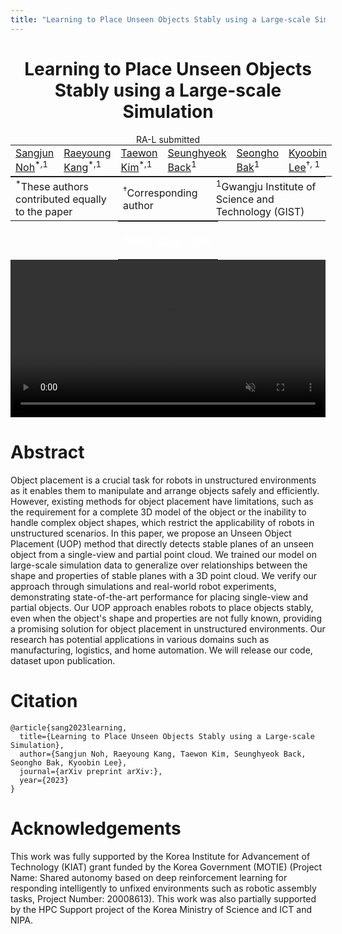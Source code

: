 ```yaml
---
title: "Learning to Place Unseen Objects Stably using a Large-scale Simulation"
---
```


<center>
<h1 style="display: block;">Learning to Place Unseen Objects Stably using a Large-scale Simulation</h1>
RA-L submitted <br>
<table style="border: none; display: initial;">
    <tr style="border: none;">
        <td style="border: none;"><a href="https://">Sangjun Noh</a><sup>*,1</sup></td>
        <td style="border: none;"><a href="https://">Raeyoung Kang</a><sup>*,1</sup></td>
        <td style="border: none;"><a href="https://">Taewon Kim</a><sup>*,1</sup></td>
        <td style="border: none;"><a href="https://">Seunghyeok Back</a><sup>1</sup></td>
        <td style="border: none;"><a href="https://">Seongho Bak</a><sup>1</sup></td>
        <td style="border: none;"><a href="https://">Kyoobin Lee</a><sup>†, 1</sup></td>
    </tr>
</table>
<br>
<table style="border: none; display: initial;">
    <tr style="border: none;">
        <td style="border: none;"><sup>*</sup>These authors contributed equally to the paper</td>
        <td style="border: none;"><sup>†</sup>Corresponding author</td>
        <td style="border: none;"><sup>1</sup>Gwangju Institute of Science and Technology (GIST)</td>
    </tr>
</table>
<br>
<table style="border: none; display: initial;">
    <tr style="border: none;">
        <td style="border: none;">
            <a href="https://" style="color: #ffffff">                      <!-- TODO: add arxiv -->
                <div class="link_button">
                    <i class="bi bi-file-earmark-richtext"></i> Paper
                </div>
            </a>
        </td>
        <td style="border: none; display: initial;">
            <a href="https://" style="color: #ffffff">                      <!-- TODO: add code -->
                <div class="link_button">
                    <i class="bi bi-github"></i> Code
                </div>
            </a>
        </td>
        <td style="border: none;">
            <a href="https://" style="color: #ffffff">                      <!-- TODO: add video -->
                <div class="link_button">
                    <i class="bi bi-youtube"></i> Video
                </div>
            </a>
        </td>
    </tr>
</table>
<br>
<video width="100%" autoplay muted loop>
    <source src="./assets/~~~~.mp4" type="video/mp4">                       <!-- TODO: add sample video -->
    Your browser does not support the video tag.
</video> 
</center>

# Abstract 

Object placement is a crucial task for robots in unstructured environments as it enables them to manipulate and arrange objects safely and efficiently. However, existing methods for object placement have limitations, such as the requirement for a complete 3D model of the object or the inability to handle complex object shapes, which restrict the applicability of robots in unstructured scenarios. In this paper, we propose an Unseen Object Placement (UOP) method that directly detects stable planes of an unseen object from a single-view and partial point cloud. We trained our model on large-scale simulation data to generalize over relationships between the shape and properties of stable planes with a 3D point cloud. We verify our approach through simulations and real-world robot experiments, demonstrating state-of-the-art performance for placing single-view and partial objects. Our UOP approach enables robots to place objects stably, even when the object's shape and properties are not fully known, providing a promising solution for object placement in unstructured environments. Our research has potential applications in various domains such as manufacturing, logistics, and home automation. We will release our code, dataset upon publication.


# Citation

```
@article{sang2023learning,
  title={Learning to Place Unseen Objects Stably using a Large-scale Simulation},
  author={Sangjun Noh, Raeyoung Kang, Taewon Kim, Seunghyeok Back, Seongho Bak, Kyoobin Lee},
  journal={arXiv preprint arXiv:},
  year={2023}
}
```

# Acknowledgements

This work was fully supported by the Korea Institute for Advancement of Technology (KIAT) grant funded by the Korea Government (MOTIE) (Project Name: Shared autonomy based on deep reinforcement learning for responding intelligently to unfixed environments such as robotic assembly tasks, Project Number: 20008613). 
This work was also partially supported by the HPC Support project of the Korea Ministry of Science and ICT and NIPA.
